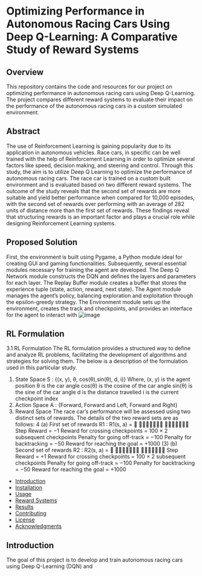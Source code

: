 # Optimizing Performance in Autonomous Racing Cars Using Deep Q-Learning: A Comparative Study of Reward Systems

## Overview

This repository contains the code and resources for our project on optimizing performance in autonomous racing cars using Deep Q-Learning. The project compares different reward systems to evaluate their impact on the performance of the autonomous racing cars in a custom simulated environment.

## Abstract
The use of Reinforcement Learning is gaining popularity due to its application in
autonomous vehicles. Race cars, in specific can be well trained with the help of
Reinforcement Learning in order to optimize several factors like speed, decision
making, and steering and control. Through this study, the aim is to utilize Deep
Q Learning to optimize the performance of autonomous racing cars. The race
car is trained on a custom built environment and is evaluated based on two
different reward systems. The outcome of the study reveals that the second set
of rewards are more suitable and yield better performance when compared for
10,000 episodes, with the second set of rewards over performing with an average
of 282 units of distance more than the first set of rewards. These findings reveal
that structuring rewards is an important factor and plays a crucial role while
designing Reinforcement Learning systems.

## Proposed Solution
First, the environment is
built using Pygame, a Python module ideal for creating GUI and gaming functionalities. Subsequently, several essential modules necessary for training the agent are
developed. The Deep Q Network module constructs the DQN and defines the layers
and parameters for each layer. The Replay Buffer module creates a buffer that stores
the experience tuple (state, action, reward, next state). The Agent module manages
the agent’s policy, balancing exploration and exploitation through the epsilon-greedy
strategy. The Environment module sets up the environment, creates the track and
checkpoints, and provides an interface for the agent to interact with
![image](https://github.com/user-attachments/assets/f1915be2-f216-413c-a35e-476b7e51dd56)

## RL Formulation
3.1 RL Formulation
The RL formulation provides a structured way to define and analyze RL problems,
facilitating the development of algorithms and strategies for solving them. The below
is a description of the formulation used in this particular study.
1. State Space
S : {(x, y), θ, cos(θ),sin(θ), d, i)}
Where,
(x, y) is the agent position
θ is the car angle
cos(θ) is the cosine of the car angle
sin(θ) is the sine of the car angle
d is the distance travelled
i is the current checkpoint index
2. Action Space
A : {Forward, Forward and Left, Forward and Right}
3. Reward Space
The race car’s performance will be assessed using two distinct sets of rewards. The
details of the two reward sets are as follows:
4
(a) First set of rewards R1 :
R1(s, a) =



Step Reward = −1
Reward for crossing checkpoints = 100 × 2
subsequent checkpoints
Penalty for going off-track = −100
Penalty for backtracking = −50
Reward for reaching the goal = +1000
(3)
(b) Second set of rewards R2 :
R2(s, a) =



Step Reward = +1
Reward for crossing checkpoints = 100 × 2
subsequent checkpoints
Penalty for going off-track = −100
Penalty for backtracking = −50
Reward for reaching the goal = +1000

- [Introduction](#introduction)
- [Installation](#installation)
- [Usage](#usage)
- [Reward Systems](#reward-systems)
- [Results](#results)
- [Contributing](#contributing)
- [License](#license)
- [Acknowledgments](#acknowledgments)

## Introduction

The goal of this project is to develop and train autonomous racing cars using Deep Q-Learning (DQN) and
